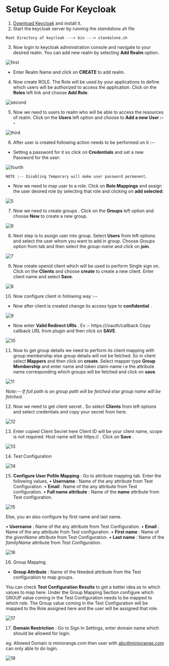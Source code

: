 # Setup Guide For Keycloak

1. [Download Keycloak](https://www.keycloak.org/downloads.html) and install it.
2. Start the keycloak server by running the _standalone.sh_ file
```
Root Directory of keycloak ---> bin ---> standalone.sh
```
3. Now login to keycloak administration console and navigate to your desired realm. You can add new realm by selecting **Add Realm** option.

![first](https://user-images.githubusercontent.com/42262807/44833485-dae89380-ac4b-11e8-8011-e1e8872f7bf9.png)

- Enter Realm Name and click on **CREATE** to add realm.

4. Now create ROLE. The Role will be used by your applications to define which users will be authorized to access the application. Click on the **Roles** left link and choose **Add Role**:

![second](https://user-images.githubusercontent.com/42262807/44834179-fce31580-ac4d-11e8-98f3-38a7f98ff90c.PNG) 

5. Now we need to users to realm who will be able to access the resources of realm. Click on the **Users** left option and choose to **Add a new User :--** 

![third](https://user-images.githubusercontent.com/42262807/44834839-e5a52780-ac4f-11e8-86b2-63cabe54a508.PNG)

6. After user is created following action needs to be performed on it :--

- Setting a password for it so click on **Credentials** and set a new Password for the user:

![fourth](https://user-images.githubusercontent.com/42262807/44835166-f3a77800-ac50-11e8-9872-ae7e5d13d2a4.PNG)

```
NOTE :-- Disabling Temporary will make user password permanent.
```
-  Now we need to map user to a role. Click on **Role Mappings** and assign the user desired role  by selecting that role and clicking on **add selected**:

![5](https://user-images.githubusercontent.com/42262807/44835454-df17af80-ac51-11e8-8a74-be96df7120ce.PNG)

7. Now we need to create groups . Click on the **Groups** left option and choose **New** to create a new group.

![6](https://user-images.githubusercontent.com/42262807/44835889-133fa000-ac53-11e8-98ff-d7ed74c0a8d3.PNG)

8. Next step is to assign user into group. Select **Users** from left options and select the user whom you want to add in group. Choose _Groups_ option from tab and then select the _group-name_ and click on **join**.

![7](https://user-images.githubusercontent.com/42262807/44836554-ed1aff80-ac54-11e8-8e0d-e97828ec4b65.PNG)

9. Now create openid  client which will be used to perform Single sign on. Click on the **Clients** and choose **create** to create a new client. Enter client name and select **Save**.

![8](https://user-images.githubusercontent.com/42262807/44837269-c8c02280-ac56-11e8-8672-027a29f8abad.PNG)

10. Now configure client in following way :--
-  Now  after client is created change its access type to **confidential** .

![9](https://user-images.githubusercontent.com/42262807/44837934-90b9df00-ac58-11e8-93c9-8a8aaeb71819.PNG)

- Now enter **Valid Redirect URIs** . Ex :- https://<domain-name>/oauth/callback
Copy callback URL from plugin and then click on **SAVE**.

![10](https://user-images.githubusercontent.com/42262807/44838422-b8f60d80-ac59-11e8-9bc1-0b039232c7e9.PNG)

11. Now to get group details we need to perform its client mapping with group membership else group details will not be fetched. So in client select **Mappers** and then click on **create**.  Select mapper type **Group Membership** and enter name and token claim-name i.e the attribute name corresponding which groups will be fetched and click on **save**.

![11](https://user-images.githubusercontent.com/42262807/44839424-59e5c800-ac5c-11e8-81e2-2b5a9b2632bf.PNG)

_Note:-- If full path is on group path will be fetched else group name will be fetched._

12. Now we need to get client secret . So select **Clients** from left options and select credentials and copy your secret from here.

![12](https://user-images.githubusercontent.com/42262807/44839882-7df5d900-ac5d-11e8-847b-a6bbc6849925.PNG)

13. Enter copied Client Secret here Client ID will be your client name, scope is not required. Host name will be https://<domain-name> . Click on **Save** .

![13](https://user-images.githubusercontent.com/42262807/44841303-adf2ab80-ac60-11e8-9907-cea3067438ed.PNG)

14. Test Configuration

![14](https://user-images.githubusercontent.com/42262807/44843936-2b211f00-ac67-11e8-9d53-6866a34ac74b.PNG)

15. **Configure User Pofile Mapping** : Go to attribute mapping tab. Enter the following values,
• **Username** : Name of the any attribute from Test Configuration.
• **Email** : Name of the any attribute from Test configuration.
• **Full name attribute** : Name of the **name** attribute from Test configuration.

![15](https://user-images.githubusercontent.com/42262807/44844186-d29e5180-ac67-11e8-80e3-fc341faf3788.PNG)

Else, you an also configure by first name and last name.

• **Username** : Name of the any attribute from Test Configuration.
• **Email** : Name of the any attribute from Test configuration.
• **First name** : Name of the _givenName_ attribute from Test Configuration.
• **Last name** : Name of the _familyName_ attribute from Test Configuration.

![16](https://user-images.githubusercontent.com/42262807/44844406-7425a300-ac68-11e8-8401-435c54c581d7.PNG)

16. Group Mapping.

- **Group Attribute** : Name of the Needed attribute from the Test configuration to map groups.

You can check **Test Configuration Results** to get a better idea as to which values to map here.
Under the Group Mapping Section configure which GROUP value coming in the Test
Configuration needs to be mapped to which role. The Group value coming in the Test
Configuration will be mapped to the Role assigned here and the user will be assigned that
role.

![17](https://user-images.githubusercontent.com/42262807/44844651-20678980-ac69-11e8-9a7b-baf4e6a248ef.PNG)

17. **Domain Restriction** : Go to Sign In Settings, enter domain name which should be
allowed for login.

eg. Allowed Domain is miniorange.com then user with abc@miniorange.com can only able
to do login.

![18](https://user-images.githubusercontent.com/42262807/44844780-74726e00-ac69-11e8-8e1c-19776f5f6bce.PNG)





 






















